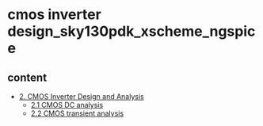 # cmos inverter design_sky130pdk_xscheme_ngspice
## content
- [2. CMOS Inverter Design and Analysis](#1-Tools-and-PDK-setup)
  - [2.1 CMOS DC analysis](#11-Tools-and-PDK-setup)
  - [2.2 CMOS transient analysis](#12-Tools-and-PDK-setup)
